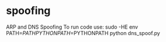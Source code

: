 # spoofing
ARP and DNS Spoofing
To run code use: 
sudo -HE env PATH=$PATH PYTHONPATH=$PYTHONPATH python dns_spoof.py
